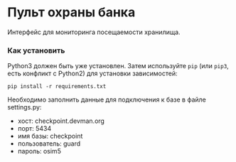 # Пульт охраны банка

Интерфейс для мониторинга посещаемости хранилища.

### Как установить

Python3 должен быть уже установлен. 
Затем используйте `pip` (или `pip3`, есть конфликт с Python2) для установки зависимостей:
```
pip install -r requirements.txt
```
Необходимо заполнить данные для подключения к базе в файле settings.py:
 * хост: checkpoint.devman.org
 * порт: 5434
 * имя базы: checkpoint
 * пользователь: guard
 * пароль: osim5
